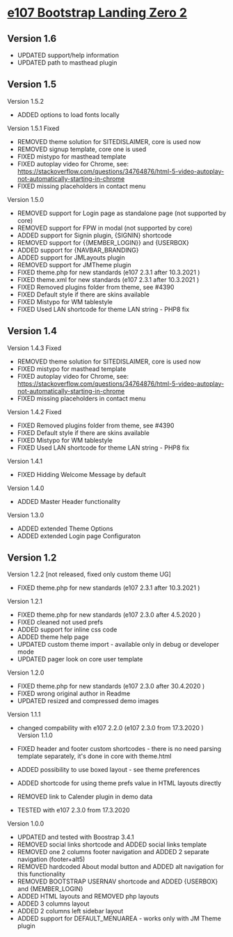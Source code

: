 # [e107 Bootstrap Landing Zero 2](https://www.e107sk.com/)

## Version 1.6

- UPDATED support/help information
- UPDATED path to masthead plugin

## Version 1.5  

Version 1.5.2  

- ADDED options to load fonts locally

Version 1.5.1 Fixed
- REMOVED theme solution for SITEDISLAIMER, core is used now
- REMOVED signup template, core one is used
- FIXED mistypo for masthead template
- FIXED autoplay video for Chrome, see: https://stackoverflow.com/questions/34764876/html-5-video-autoplay-not-automatically-starting-in-chrome
- FIXED missing placeholders in contact menu

Version 1.5.0

- REMOVED support for Login page as standalone page (not supported by core)
- REMOVED support for FPW in modal (not supported by core)
- ADDED support for Signin plugin, {SIGNIN} shortcode
- REMOVED support for {{MEMBER_LOGIN}} and {USERBOX}
- ADDED support for {NAVBAR_BRANDING}
- ADDED support for JMLayouts plugin
- REMOVED support for JMTheme plugin
- FIXED theme.php for new standards (e107 2.3.1 after 10.3.2021 )
- FIXED theme.xml for new standards (e107 2.3.1 after 10.3.2021 )
- FIXED Removed plugins folder from theme, see #4390
- FIXED Default style if there are skins available
- FIXED Mistypo for WM tablestyle
- FIXED Used LAN shortcode for theme LAN string - PHP8 fix


## Version 1.4 

Version 1.4.3 Fixed 

- REMOVED theme solution for SITEDISLAIMER, core is used now
- FIXED mistypo for masthead template
- FIXED autoplay video for Chrome, see: https://stackoverflow.com/questions/34764876/html-5-video-autoplay-not-automatically-starting-in-chrome
- FIXED missing placeholders in contact menu

Version 1.4.2 Fixed 

- FIXED Removed plugins folder from theme, see #4390
- FIXED Default style if there are skins available
- FIXED Mistypo for WM tablestyle
- FIXED Used LAN shortcode for theme LAN string - PHP8 fix

Version 1.4.1  

- FIXED Hidding Welcome Message by default

Version 1.4.0

- ADDED Master Header functionality

Version 1.3.0

- ADDED extended Theme Options 
- ADDED extended Login page Configuraton


## Version 1.2 

Version 1.2.2 [not released, fixed only custom theme UG]

- FIXED theme.php for new standards (e107 2.3.1 after 10.3.2021 )

Version 1.2.1

- FIXED theme.php for new standards (e107 2.3.0 after 4.5.2020 )
- FIXED cleaned not used prefs 
- ADDED support for inline css code
- ADDED theme help page
- UPDATED custom theme import - available only in debug or developer mode
- UPDATED pager look on core user template

Version 1.2.0

- FIXED theme.php for new standards (e107 2.3.0 after 30.4.2020 )
- FIXED wrong original author in Readme
- UPDATED resized and compressed demo images

Version 1.1.1

- changed compability with e107 2.2.0 (e107 2.3.0 from 17.3.2020 )
Version 1.1.0

- FIXED header and footer custom shortcodes - there is no need parsing template separately, it's done in core with theme.html
- ADDED possibility to use boxed layout - see theme preferences 
- ADDED shortcode for using theme prefs value in HTML layouts directly
- REMOVED link to Calender plugin in demo data 
- TESTED with e107 2.3.0 from 17.3.2020 


Version 1.0.0

- UPDATED and tested with Boostrap 3.4.1
- REMOVED social links shortcode and ADDED social links template
- REMOVED one 2 columns footer navigation and ADDED 2 separate navigation (footer+alt5)
- REMOVED hardcoded About modal button and ADDED alt navigation for this functionality
- REMOVED BOOTSTRAP USERNAV shortcode and ADDED  {USERBOX} and {MEMBER_LOGIN}
- ADDED HTML layouts and REMOVED php layouts
- ADDED 3 columns layout
- ADDED 2 columns left sidebar layout
- ADDED support for DEFAULT_MENUAREA - works only with JM Theme plugin







